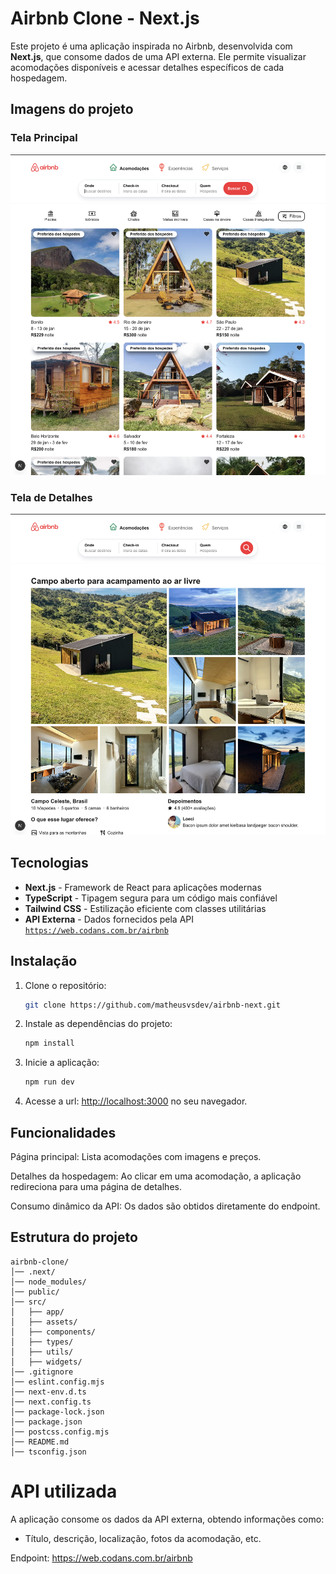 # Airbnb Clone - Next.js

Este projeto é uma aplicação inspirada no Airbnb, desenvolvida com **Next.js**, que consome dados de uma API externa. Ele permite visualizar acomodações disponíveis e acessar detalhes específicos de cada hospedagem.

## Imagens do projeto

### Tela Principal
![Tela Principal](public/images/principal.png)

### Tela de Detalhes
![Tela de Detalhes](public/images/detalhes.png)

## Tecnologias

- **Next.js** - Framework de React para aplicações modernas
- **TypeScript** - Tipagem segura para um código mais confiável
- **Tailwind CSS** - Estilização eficiente com classes utilitárias
- **API Externa** - Dados fornecidos pela API [`https://web.codans.com.br/airbnb`](https://web.codans.com.br/airbnb)

## Instalação

1. Clone o repositório:
    ```bash
    git clone https://github.com/matheusvsdev/airbnb-next.git
    ```

2. Instale as dependências do projeto:

    ```bash
    npm install
    ```

3. Inicie a aplicação:

    ```bash
    npm run dev
    ```

4. Acesse a url: [http://localhost:3000](http://localhost:3000) no seu navegador.

## Funcionalidades

Página principal: Lista acomodações com imagens e preços.

Detalhes da hospedagem: Ao clicar em uma acomodação, a aplicação redireciona para uma página de detalhes.

Consumo dinâmico da API: Os dados são obtidos diretamente do endpoint.

## Estrutura do projeto

```plaintext
airbnb-clone/
│── .next/      
│── node_modules/      
│── public/      
│── src/
│   ├── app/       
│   ├── assets/    
│   ├── components/ 
│   ├── types/     
│   ├── utils/     
│   ├── widgets/
│── .gitignore
│── eslint.config.mjs
│── next-env.d.ts
│── next.config.ts
│── package-lock.json
│── package.json
│── postcss.config.mjs
│── README.md
│── tsconfig.json
```

# API utilizada

A aplicação consome os dados da API externa, obtendo informações como:
- Título, descrição, localização, fotos da acomodação, etc.

Endpoint: https://web.codans.com.br/airbnb